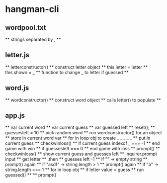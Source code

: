 # hangman-cli

## wordpool.txt
** strings separated by ,
**
## letter.js
** letterconstructor()
  ** construct letter object
  ** this.letter = letter
  ** this.shown = _
  ** function to change _ to letter if guessed
**
## word.js
** wordconstructor()
  ** construct word object
  ** calls letter() to populate
**
## app.js
** var current word
** var current guess
** var guessed left
** reset();
  ** guessesleft = 10
  ** pick random word
  ** run wordconstructor() for an object
  ** store in current word var
  ** for in loop obj to create _ _ _ _ _
    ** put in current guess
** checkwinloss()
  ** if current guess indexof _ === -1
    ** end game with win
  ** if guessesleft === 0
    ** end game with loss
** prompt()
  ** checkwinloss()
  ** show current guess and guesses left
  ** inquirer.prompt input
    ** get letter
  ** .then
    ** guesses left -1
    ** if "" -> empty string
      ** prompt() again
    ** if "asdf" -> string.length > 1
      ** prompt() again
    ** if "a" -> string.length === 1
      ** for in loop obj
        ** if letter value = guess
           ** run guessed()
**
    ** prompt()